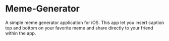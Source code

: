 # Meme-Generator
A simple meme generator application for iOS. This app let you insert caption top and bottom on your favorite meme and share directly to your friend within the app.
